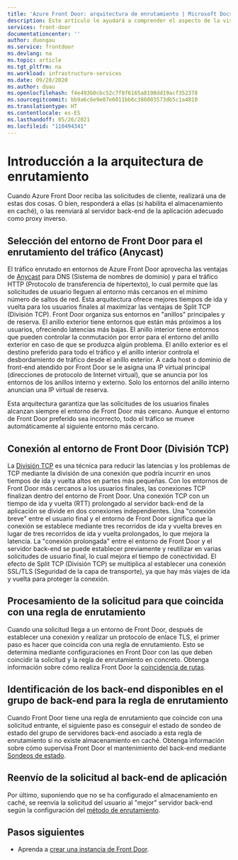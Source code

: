 ```yaml
---
title: 'Azure Front Door: arquitectura de enrutamiento | Microsoft Docs'
description: Este artículo le ayudará a comprender el aspecto de la visión general de la arquitectura de Front Door.
services: front-door
documentationcenter: ''
author: duongau
ms.service: frontdoor
ms.devlang: na
ms.topic: article
ms.tgt_pltfrm: na
ms.workload: infrastructure-services
ms.date: 09/28/2020
ms.author: duau
ms.openlocfilehash: f4e493b0cbc52c7f8f6165a8198dd19acf352378
ms.sourcegitcommit: bb9a6c6e9e07e6011bb6c386003573db5c1a4810
ms.translationtype: HT
ms.contentlocale: es-ES
ms.lasthandoff: 05/26/2021
ms.locfileid: "110494341"
---
```

# <a name="routing-architecture-overview"></a>Introducción a la arquitectura de enrutamiento

Cuando Azure Front Door reciba las solicitudes de cliente, realizará una de estas dos cosas. O bien, responderá a ellas (si habilita el almacenamiento en caché), o las reenviará al servidor back-end de la aplicación adecuado como proxy inverso.

## <a name="selecting-the-front-door-environment-for-traffic-routing-anycast"></a><a name = "anycast"></a>Selección del entorno de Front Door para el enrutamiento del tráfico (Anycast)

El tráfico enrutado en entornos de Azure Front Door aprovecha las ventajas de [Anycast](https://en.wikipedia.org/wiki/Anycast) para DNS (Sistema de nombres de dominio) y para el tráfico HTTP (Protocolo de transferencia de hipertexto), lo cual permite que las solicitudes de usuario lleguen al entorno más cercanos en el mínimo número de saltos de red. Esta arquitectura ofrece mejores tiempos de ida y vuelta para los usuarios finales al maximizar las ventajas de Split TCP (División TCP). Front Door organiza sus entornos en "anillos" principales y de reserva. El anillo exterior tiene entornos que están más próximos a los usuarios, ofreciendo latencias más bajas.  El anillo interior tiene entornos que pueden controlar la conmutación por error para el entorno del anillo exterior en caso de que se produzca algún problema. El anillo exterior es el destino preferido para todo el tráfico y el anillo interior controla el desbordamiento de tráfico desde el anillo exterior. A cada host o dominio de front-end atendido por Front Door se le asigna una IP virtual principal (direcciones de protocolo de Internet virtual), que se anuncia por los entornos de los anillos interno y externo. Solo los entornos del anillo interno anuncian una IP virtual de reserva. 

Esta arquitectura garantiza que las solicitudes de los usuarios finales alcanzan siempre el entorno de Front Door más cercano. Aunque el entorno de Front Door preferido sea incorrecto, todo el tráfico se mueve automáticamente al siguiente entorno más cercano.

## <a name="connecting-to-front-door-environment-split-tcp"></a><a name = "splittcp"></a>Conexión al entorno de Front Door (División TCP)

La [División TCP](https://en.wikipedia.org/wiki/Performance-enhancing_proxy) es una técnica para reducir las latencias y los problemas de TCP mediante la división de una conexión que podría incurrir en unos tiempos de ida y vuelta altos en partes más pequeñas. Con los entornos de Front Door más cercanos a los usuarios finales, las conexiones TCP finalizan dentro del entorno de Front Door. Una conexión TCP con un tiempo de ida y vuelta (RTT) prolongado al servidor back-end de la aplicación se divide en dos conexiones independientes. Una "conexión breve" entre el usuario final y el entorno de Front Door significa que la conexión se establece mediante tres recorridos de ida y vuelta breves en lugar de tres recorridos de ida y vuelta prolongados, lo que mejora la latencia. La "conexión prolongada" entre el entorno de Front Door y el servidor back-end se puede establecer previamente y reutilizar en varias solicitudes de usuario final, lo cual mejora el tiempo de conectividad. El efecto de Split TCP (División TCP) se multiplica al establecer una conexión SSL/TLS (Seguridad de la capa de transporte), ya que hay más viajes de ida y vuelta para proteger la conexión.

## <a name="processing-request-to-match-a-routing-rule"></a>Procesamiento de la solicitud para que coincida con una regla de enrutamiento
Cuando una solicitud llega a un entorno de Front Door, después de establecer una conexión y realizar un protocolo de enlace TLS, el primer paso es hacer que coincida con una regla de enrutamiento. Esto se determina mediante configuraciones en Front Door con las que deben coincidir la solicitud y la regla de enrutamiento en concreto. Obtenga información sobre cómo realiza Front Door la [coincidencia de rutas](front-door-route-matching.md).

## <a name="identifying-available-backends-in-the-backend-pool-for-the-routing-rule"></a>Identificación de los back-end disponibles en el grupo de back-end para la regla de enrutamiento
Cuando Front Door tiene una regla de enrutamiento que coincide con una solicitud entrante, el siguiente paso es conseguir el estado de sondeo de estado del grupo de servidores back-end asociado a esta regla de enrutamiento si no existe almacenamiento en caché. Obtenga información sobre cómo supervisa Front Door el mantenimiento del back-end mediante [Sondeos de estado](front-door-health-probes.md).

## <a name="forwarding-the-request-to-your-application-backend"></a>Reenvío de la solicitud al back-end de aplicación
Por último, suponiendo que no se ha configurado el almacenamiento en caché, se reenvía la solicitud del usuario al "mejor" servidor back-end según la configuración del [método de enrutamiento](front-door-routing-methods.md).

## <a name="next-steps"></a>Pasos siguientes

- Aprenda a [crear una instancia de Front Door](quickstart-create-front-door.md).
